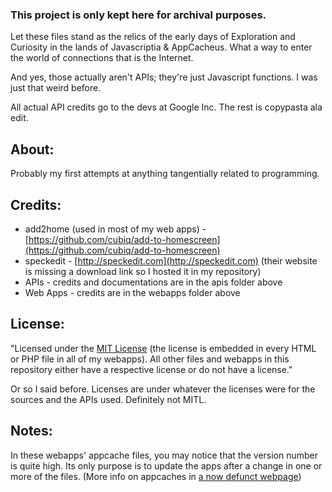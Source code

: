 ### This project is only kept here for archival purposes.

Let these files stand as the relics of the early days of Exploration and Curiosity in the lands of Javascriptia & AppCacheus.
What a way to enter the world of connections that is the Internet.

And yes, those actually aren't APIs; they're just Javascript functions. I was just that weird before.

All actual API credits go to the devs at Google Inc. The rest is copypasta ala edit.

#####
#####

## About:

Probably my first attempts at anything tangentially related to programming.

## Credits:

* add2home (used in most of my web apps) - [https://github.com/cubiq/add-to-homescreen](https://github.com/cubiq/add-to-homescreen)
* speckedit - [http://speckedit.com](http://speckedit.com) (their website is missing a download link so I hosted it in my repository)
* APIs - credits and documentations are in the apis folder above
* Web Apps - credits are in the webapps folder above

## License:

"Licensed under the [MIT License](http://www.opensource.org/licenses/mit-license.php) (the license is embedded in every HTML or PHP file in all of my webapps).
All other files and webapps in this repository either have a respective license or do not have a license."

Or so I said before. Licenses are under whatever the licenses were for the sources and the APIs used. Definitely not MITL.

## Notes:

In these webapps' appcache files, you may notice that the version number is quite high.
Its only purpose is to update the apps after a change in one or more of the files. (More info on appcaches in [a now defunct webpage](https://web.archive.org/web/20140911203145/http://appcachefacts.info/))
